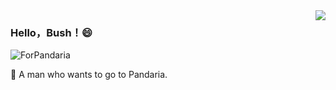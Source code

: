 <img align="right" src="https://github-readme-stats.vercel.app/api?username=HelloBush&show_icons=true&icon_color=007500&text_color=718096&bg_color=ffffff&hide_title=true" />

### Hello，Bush！😄
![ForPandaria](https://user-images.githubusercontent.com/66152079/111754011-77d6af00-88d2-11eb-951e-9511f3b5eb3e.png)

<div position="relative" left="100px">
🔸 A man who wants to go to Pandaria.  
 </div>





